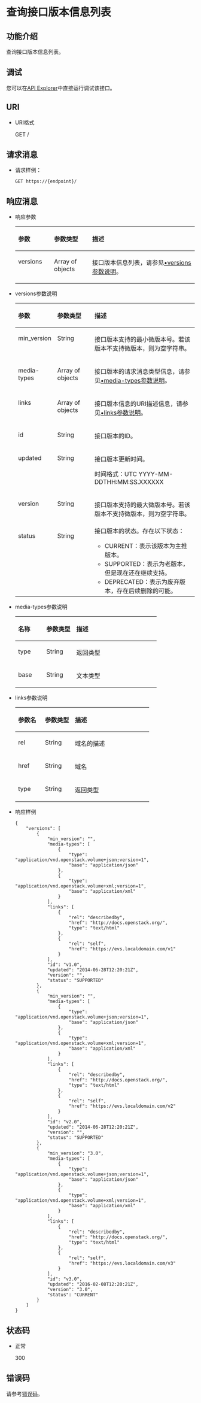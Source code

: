 # 查询接口版本信息列表<a name="evs_04_0020"></a>

## 功能介绍<a name="section19390540"></a>

查询接口版本信息列表。

## 调试<a name="section668611135518"></a>

您可以在[API Explorer](https://apiexplorer.developer.huaweicloud.com/apiexplorer/doc?product=EVS&api=ListVersions)中直接运行调试该接口。

## URI<a name="section40297137"></a>

-   URI格式

    GET /


## 请求消息<a name="section27129916"></a>

-   请求样例：

    ```
    GET https://{endpoint}/
    ```


## 响应消息<a name="section42842654"></a>

-   响应参数

    <a name="table1244631181217"></a>
    <table><thead align="left"><tr id="row644717114128"><th class="cellrowborder" valign="top" width="20%" id="mcps1.1.4.1.1"><p id="p1044711171210"><a name="p1044711171210"></a><a name="p1044711171210"></a>参数</p>
    </th>
    <th class="cellrowborder" valign="top" width="21.21%" id="mcps1.1.4.1.2"><p id="p1844716114129"><a name="p1844716114129"></a><a name="p1844716114129"></a>参数类型</p>
    </th>
    <th class="cellrowborder" valign="top" width="58.79%" id="mcps1.1.4.1.3"><p id="p4447510123"><a name="p4447510123"></a><a name="p4447510123"></a>描述</p>
    </th>
    </tr>
    </thead>
    <tbody><tr id="row1244711120123"><td class="cellrowborder" valign="top" width="20%" headers="mcps1.1.4.1.1 "><p id="p1744719113124"><a name="p1744719113124"></a><a name="p1744719113124"></a>versions</p>
    </td>
    <td class="cellrowborder" valign="top" width="21.21%" headers="mcps1.1.4.1.2 "><p id="p74479101218"><a name="p74479101218"></a><a name="p74479101218"></a>Array of objects</p>
    </td>
    <td class="cellrowborder" valign="top" width="58.79%" headers="mcps1.1.4.1.3 "><p id="p1144717181219"><a name="p1144717181219"></a><a name="p1144717181219"></a>接口版本信息列表，请参见<a href="#li8787321201856">•versions参数说明</a>。</p>
    </td>
    </tr>
    </tbody>
    </table>

-   <a name="li8787321201856"></a>versions参数说明

    <a name="table49541177222812"></a>
    <table><thead align="left"><tr id="row31307356222812"><th class="cellrowborder" valign="top" width="20%" id="mcps1.1.4.1.1"><p id="p52867918222812"><a name="p52867918222812"></a><a name="p52867918222812"></a>参数</p>
    </th>
    <th class="cellrowborder" valign="top" width="21.21%" id="mcps1.1.4.1.2"><p id="p54442989222812"><a name="p54442989222812"></a><a name="p54442989222812"></a>参数类型</p>
    </th>
    <th class="cellrowborder" valign="top" width="58.79%" id="mcps1.1.4.1.3"><p id="p47079504222812"><a name="p47079504222812"></a><a name="p47079504222812"></a>描述</p>
    </th>
    </tr>
    </thead>
    <tbody><tr id="row49897554222812"><td class="cellrowborder" valign="top" width="20%" headers="mcps1.1.4.1.1 "><p id="p31318845143243"><a name="p31318845143243"></a><a name="p31318845143243"></a>min_version</p>
    </td>
    <td class="cellrowborder" valign="top" width="21.21%" headers="mcps1.1.4.1.2 "><p id="p53798498143243"><a name="p53798498143243"></a><a name="p53798498143243"></a>String</p>
    </td>
    <td class="cellrowborder" valign="top" width="58.79%" headers="mcps1.1.4.1.3 "><p id="p46434022143243"><a name="p46434022143243"></a><a name="p46434022143243"></a>接口版本支持的最小微版本号。若该版本不支持微版本，则为空字符串。</p>
    </td>
    </tr>
    <tr id="row15692876222812"><td class="cellrowborder" valign="top" width="20%" headers="mcps1.1.4.1.1 "><p id="p27535301143243"><a name="p27535301143243"></a><a name="p27535301143243"></a>media-types</p>
    </td>
    <td class="cellrowborder" valign="top" width="21.21%" headers="mcps1.1.4.1.2 "><p id="p15766871143243"><a name="p15766871143243"></a><a name="p15766871143243"></a>Array of objects</p>
    </td>
    <td class="cellrowborder" valign="top" width="58.79%" headers="mcps1.1.4.1.3 "><p id="p31685730143243"><a name="p31685730143243"></a><a name="p31685730143243"></a>接口版本的请求消息类型信息，请参见<a href="#li16162726152446">•media-types参数说明</a>。</p>
    </td>
    </tr>
    <tr id="row54402779222812"><td class="cellrowborder" valign="top" width="20%" headers="mcps1.1.4.1.1 "><p id="p13448319143243"><a name="p13448319143243"></a><a name="p13448319143243"></a>links</p>
    </td>
    <td class="cellrowborder" valign="top" width="21.21%" headers="mcps1.1.4.1.2 "><p id="p3173993219137"><a name="p3173993219137"></a><a name="p3173993219137"></a>Array of objects</p>
    </td>
    <td class="cellrowborder" valign="top" width="58.79%" headers="mcps1.1.4.1.3 "><p id="p28790367143243"><a name="p28790367143243"></a><a name="p28790367143243"></a>接口版本信息的URI描述信息，请参见<a href="#li2542907152450">•links参数说明</a>。</p>
    </td>
    </tr>
    <tr id="row23073040222812"><td class="cellrowborder" valign="top" width="20%" headers="mcps1.1.4.1.1 "><p id="p50212078143243"><a name="p50212078143243"></a><a name="p50212078143243"></a>id</p>
    </td>
    <td class="cellrowborder" valign="top" width="21.21%" headers="mcps1.1.4.1.2 "><p id="p40646554143243"><a name="p40646554143243"></a><a name="p40646554143243"></a>String</p>
    </td>
    <td class="cellrowborder" valign="top" width="58.79%" headers="mcps1.1.4.1.3 "><p id="p58524749143243"><a name="p58524749143243"></a><a name="p58524749143243"></a>接口版本的ID。</p>
    </td>
    </tr>
    <tr id="row52652485222812"><td class="cellrowborder" valign="top" width="20%" headers="mcps1.1.4.1.1 "><p id="p50414043143243"><a name="p50414043143243"></a><a name="p50414043143243"></a>updated</p>
    </td>
    <td class="cellrowborder" valign="top" width="21.21%" headers="mcps1.1.4.1.2 "><p id="p57005649143243"><a name="p57005649143243"></a><a name="p57005649143243"></a>String</p>
    </td>
    <td class="cellrowborder" valign="top" width="58.79%" headers="mcps1.1.4.1.3 "><p id="p16367207143243"><a name="p16367207143243"></a><a name="p16367207143243"></a>接口版本更新时间。</p>
    <p id="p2841328201815"><a name="p2841328201815"></a><a name="p2841328201815"></a><span id="text11514509197"><a name="text11514509197"></a><a name="text11514509197"></a>时间格式：UTC YYYY-MM-DDTHH:MM:SS.XXXXXX</span></p>
    </td>
    </tr>
    <tr id="row2625553314335"><td class="cellrowborder" valign="top" width="20%" headers="mcps1.1.4.1.1 "><p id="p35634222143315"><a name="p35634222143315"></a><a name="p35634222143315"></a>version</p>
    </td>
    <td class="cellrowborder" valign="top" width="21.21%" headers="mcps1.1.4.1.2 "><p id="p690833143315"><a name="p690833143315"></a><a name="p690833143315"></a>String</p>
    </td>
    <td class="cellrowborder" valign="top" width="58.79%" headers="mcps1.1.4.1.3 "><p id="p36267691143315"><a name="p36267691143315"></a><a name="p36267691143315"></a>接口版本支持的最大微版本号。若该版本不支持微版本，则为空字符串。</p>
    </td>
    </tr>
    <tr id="row3428178414338"><td class="cellrowborder" valign="top" width="20%" headers="mcps1.1.4.1.1 "><p id="p65363382143315"><a name="p65363382143315"></a><a name="p65363382143315"></a>status</p>
    </td>
    <td class="cellrowborder" valign="top" width="21.21%" headers="mcps1.1.4.1.2 "><p id="p59942555143315"><a name="p59942555143315"></a><a name="p59942555143315"></a>String</p>
    </td>
    <td class="cellrowborder" valign="top" width="58.79%" headers="mcps1.1.4.1.3 "><div class="p" id="p25161763143315"><a name="p25161763143315"></a><a name="p25161763143315"></a>接口版本的状态。存在以下状态：<a name="ul52099355205"></a><a name="ul52099355205"></a><ul id="ul52099355205"><li>CURRENT：表示该版本为主推版本。</li><li>SUPPORTED：表示为老版本，但是现在还在继续支持。</li><li>DEPRECATED：表示为废弃版本，存在后续删除的可能。</li></ul>
    </div>
    </td>
    </tr>
    </tbody>
    </table>

-   <a name="li16162726152446"></a>media-types参数说明

    <a name="table1723912303523"></a>
    <table><thead align="left"><tr id="row1572605203523"><th class="cellrowborder" valign="top" width="20%" id="mcps1.1.4.1.1"><p id="p4956457303630"><a name="p4956457303630"></a><a name="p4956457303630"></a>名称</p>
    </th>
    <th class="cellrowborder" valign="top" width="21.18%" id="mcps1.1.4.1.2"><p id="p5530748603630"><a name="p5530748603630"></a><a name="p5530748603630"></a>参数类型</p>
    </th>
    <th class="cellrowborder" valign="top" width="58.81999999999999%" id="mcps1.1.4.1.3"><p id="p1479139303630"><a name="p1479139303630"></a><a name="p1479139303630"></a>描述</p>
    </th>
    </tr>
    </thead>
    <tbody><tr id="row4241971403523"><td class="cellrowborder" valign="top" width="20%" headers="mcps1.1.4.1.1 "><p id="p1344484103523"><a name="p1344484103523"></a><a name="p1344484103523"></a>type</p>
    </td>
    <td class="cellrowborder" valign="top" width="21.18%" headers="mcps1.1.4.1.2 "><p id="p1529029903523"><a name="p1529029903523"></a><a name="p1529029903523"></a>String</p>
    </td>
    <td class="cellrowborder" valign="top" width="58.81999999999999%" headers="mcps1.1.4.1.3 "><p id="p5901344603523"><a name="p5901344603523"></a><a name="p5901344603523"></a>返回类型</p>
    </td>
    </tr>
    <tr id="row6135897003523"><td class="cellrowborder" valign="top" width="20%" headers="mcps1.1.4.1.1 "><p id="p402067503523"><a name="p402067503523"></a><a name="p402067503523"></a>base</p>
    </td>
    <td class="cellrowborder" valign="top" width="21.18%" headers="mcps1.1.4.1.2 "><p id="p5723929303523"><a name="p5723929303523"></a><a name="p5723929303523"></a>String</p>
    </td>
    <td class="cellrowborder" valign="top" width="58.81999999999999%" headers="mcps1.1.4.1.3 "><p id="p580387503523"><a name="p580387503523"></a><a name="p580387503523"></a>文本类型</p>
    </td>
    </tr>
    </tbody>
    </table>


-   <a name="li2542907152450"></a>links参数说明

    <a name="table35183803523"></a>
    <table><thead align="left"><tr id="row1099838503523"><th class="cellrowborder" valign="top" width="20%" id="mcps1.1.4.1.1"><p id="p1845402603523"><a name="p1845402603523"></a><a name="p1845402603523"></a>参数名</p>
    </th>
    <th class="cellrowborder" valign="top" width="22.35%" id="mcps1.1.4.1.2"><p id="p1838114303523"><a name="p1838114303523"></a><a name="p1838114303523"></a>参数类型</p>
    </th>
    <th class="cellrowborder" valign="top" width="57.65%" id="mcps1.1.4.1.3"><p id="p405534303523"><a name="p405534303523"></a><a name="p405534303523"></a>描述</p>
    </th>
    </tr>
    </thead>
    <tbody><tr id="row3649809103523"><td class="cellrowborder" valign="top" width="20%" headers="mcps1.1.4.1.1 "><p id="p355541903523"><a name="p355541903523"></a><a name="p355541903523"></a>rel</p>
    </td>
    <td class="cellrowborder" valign="top" width="22.35%" headers="mcps1.1.4.1.2 "><p id="p1955354003523"><a name="p1955354003523"></a><a name="p1955354003523"></a>String</p>
    </td>
    <td class="cellrowborder" valign="top" width="57.65%" headers="mcps1.1.4.1.3 "><p id="p4573756603523"><a name="p4573756603523"></a><a name="p4573756603523"></a>域名的描述</p>
    </td>
    </tr>
    <tr id="row898491303523"><td class="cellrowborder" valign="top" width="20%" headers="mcps1.1.4.1.1 "><p id="p5668937803523"><a name="p5668937803523"></a><a name="p5668937803523"></a>href</p>
    </td>
    <td class="cellrowborder" valign="top" width="22.35%" headers="mcps1.1.4.1.2 "><p id="p2843694403523"><a name="p2843694403523"></a><a name="p2843694403523"></a>String</p>
    </td>
    <td class="cellrowborder" valign="top" width="57.65%" headers="mcps1.1.4.1.3 "><p id="p1215177703523"><a name="p1215177703523"></a><a name="p1215177703523"></a>域名</p>
    </td>
    </tr>
    <tr id="row4225713203523"><td class="cellrowborder" valign="top" width="20%" headers="mcps1.1.4.1.1 "><p id="p27570503523"><a name="p27570503523"></a><a name="p27570503523"></a>type</p>
    </td>
    <td class="cellrowborder" valign="top" width="22.35%" headers="mcps1.1.4.1.2 "><p id="p2233213403523"><a name="p2233213403523"></a><a name="p2233213403523"></a>String</p>
    </td>
    <td class="cellrowborder" valign="top" width="57.65%" headers="mcps1.1.4.1.3 "><p id="p2248281703523"><a name="p2248281703523"></a><a name="p2248281703523"></a>返回类型</p>
    </td>
    </tr>
    </tbody>
    </table>


-   响应样例

    ```
    {
        "versions": [
            {
                "min_version": "", 
                "media-types": [
                    {
                        "type": "application/vnd.openstack.volume+json;version=1", 
                        "base": "application/json"
                    }, 
                    {
                        "type": "application/vnd.openstack.volume+xml;version=1", 
                        "base": "application/xml"
                    }
                ], 
                "links": [
                    {
                        "rel": "describedby", 
                        "href": "http://docs.openstack.org/", 
                        "type": "text/html"
                    }, 
                    {
                        "rel": "self", 
                        "href": "https://evs.localdomain.com/v1"
                    }
                ], 
                "id": "v1.0", 
                "updated": "2014-06-28T12:20:21Z", 
                "version": "", 
                "status": "SUPPORTED"
            }, 
            {
                "min_version": "", 
                "media-types": [
                    {
                        "type": "application/vnd.openstack.volume+json;version=1", 
                        "base": "application/json"
                    }, 
                    {
                        "type": "application/vnd.openstack.volume+xml;version=1", 
                        "base": "application/xml"
                    }
                ], 
                "links": [
                    {
                        "rel": "describedby", 
                        "href": "http://docs.openstack.org/", 
                        "type": "text/html"
                    }, 
                    {
                        "rel": "self", 
                        "href": "https://evs.localdomain.com/v2"
                    }
                ], 
                "id": "v2.0", 
                "updated": "2014-06-28T12:20:21Z", 
                "version": "", 
                "status": "SUPPORTED"
            }, 
            {
                "min_version": "3.0", 
                "media-types": [
                    {
                        "type": "application/vnd.openstack.volume+json;version=1", 
                        "base": "application/json"
                    }, 
                    {
                        "type": "application/vnd.openstack.volume+xml;version=1", 
                        "base": "application/xml"
                    }
                ], 
                "links": [
                    {
                        "rel": "describedby", 
                        "href": "http://docs.openstack.org/", 
                        "type": "text/html"
                    }, 
                    {
                        "rel": "self", 
                        "href": "https://evs.localdomain.com/v3"
                    }
                ], 
                "id": "v3.0", 
                "updated": "2016-02-08T12:20:21Z", 
                "version": "3.0", 
                "status": "CURRENT"
            }
        ]
    }
    ```


## 状态码<a name="section50039568"></a>

-   正常

    300


## 错误码<a name="section431317151242"></a>

请参考[错误码](错误码.md)。

